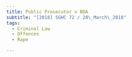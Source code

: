 ```yaml
---
title: Public Prosecutor v BDA 
subtitle: "[2018] SGHC 72 / 28\_March\_2018"
tags:
  - Criminal Law
  - Offences
  - Rape

---
```


